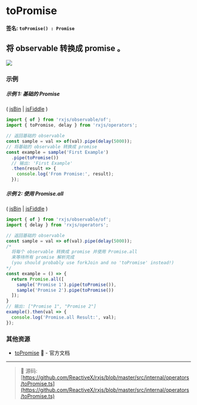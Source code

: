 # toPromise

#### 签名: `toPromise() : Promise`

## 将 observable 转换成 promise 。

<div class="ua-ad"><div class="ua-ad"><a href="https://ultimateangular.com/?ref=76683_kee7y7vk"><img src="https://ultimateangular.com/assets/img/banners/ua-leader.svg"></a></div></div>

### 示例

##### 示例 1: 基础的 Promise

( [jsBin](http://jsbin.com/favoqecixi/1/edit?js,console) |
[jsFiddle](https://jsfiddle.net/btroncone/thykc9up/) )

```js
import { of } from 'rxjs/observable/of';
import { toPromise, delay } from 'rxjs/operators';

// 返回基础的 observable
const sample = val => of(val).pipe(delay(5000));
// 将基础的 observable 转换成 promise
const example = sample('First Example')
  .pipe(toPromise())
  // 输出: 'First Example'
  .then(result => {
    console.log('From Promise:', result);
  });
```

##### 示例 2: 使用 Promise.all

( [jsBin](http://jsbin.com/hutiyicaco/1/edit?js,console) |
[jsFiddle](https://jsfiddle.net/btroncone/xzu6u7hs/) )

```js
import { of } from 'rxjs/observable/of';
import { delay } from 'rxjs/operators';

// 返回基础的 observable
const sample = val => of(val).pipe(delay(5000));
/*
  将每个 observable 转换成 promise 并使用 Promise.all 
  来等待所有 promise 解析完成
  (you should probably use forkJoin and no 'toPromise' instead!)
*/
const example = () => {
  return Promise.all([
    sample('Promise 1').pipe(toPromise()),
    sample('Promise 2').pipe(toPromise())
  ]);
}
// 输出: ["Promise 1", "Promise 2"]
example().then(val => {
  console.log('Promise.all Result:', val);
});
```

### 其他资源

* [toPromise](http://cn.rx.js.org/class/es6/Observable.js~Observable.html#instance-method-toPromise) :newspaper: - 官方文档

---
> :file_folder: 源码:  [https://github.com/ReactiveX/rxjs/blob/master/src/internal/operators/toPromise.ts](https://github.com/ReactiveX/rxjs/blob/master/src/internal/operators/toPromise.ts)

